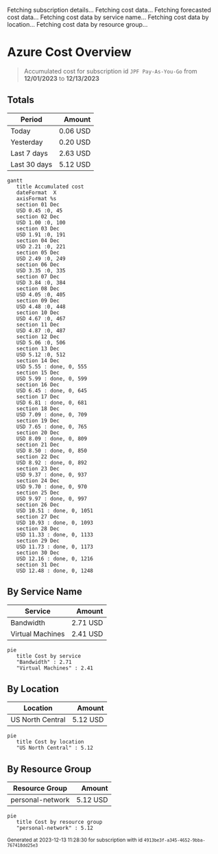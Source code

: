 Fetching subscription details...
Fetching cost data...
Fetching forecasted cost data...
Fetching cost data by service name...
Fetching cost data by location...
Fetching cost data by resource group...
# Azure Cost Overview

> Accumulated cost for subscription id `JPF Pay-As-You-Go` from **12/01/2023** to **12/13/2023**

## Totals

|Period|Amount|
|---|---:|
|Today|0.06 USD|
|Yesterday|0.20 USD|
|Last 7 days|2.63 USD|
|Last 30 days|5.12 USD|

```mermaid
gantt
   title Accumulated cost
   dateFormat  X
   axisFormat %s
   section 01 Dec
   USD 0.45 :0, 45
   section 02 Dec
   USD 1.00 :0, 100
   section 03 Dec
   USD 1.91 :0, 191
   section 04 Dec
   USD 2.21 :0, 221
   section 05 Dec
   USD 2.49 :0, 249
   section 06 Dec
   USD 3.35 :0, 335
   section 07 Dec
   USD 3.84 :0, 384
   section 08 Dec
   USD 4.05 :0, 405
   section 09 Dec
   USD 4.48 :0, 448
   section 10 Dec
   USD 4.67 :0, 467
   section 11 Dec
   USD 4.87 :0, 487
   section 12 Dec
   USD 5.06 :0, 506
   section 13 Dec
   USD 5.12 :0, 512
   section 14 Dec
   USD 5.55 : done, 0, 555
   section 15 Dec
   USD 5.99 : done, 0, 599
   section 16 Dec
   USD 6.45 : done, 0, 645
   section 17 Dec
   USD 6.81 : done, 0, 681
   section 18 Dec
   USD 7.09 : done, 0, 709
   section 19 Dec
   USD 7.65 : done, 0, 765
   section 20 Dec
   USD 8.09 : done, 0, 809
   section 21 Dec
   USD 8.50 : done, 0, 850
   section 22 Dec
   USD 8.92 : done, 0, 892
   section 23 Dec
   USD 9.37 : done, 0, 937
   section 24 Dec
   USD 9.70 : done, 0, 970
   section 25 Dec
   USD 9.97 : done, 0, 997
   section 26 Dec
   USD 10.51 : done, 0, 1051
   section 27 Dec
   USD 10.93 : done, 0, 1093
   section 28 Dec
   USD 11.33 : done, 0, 1133
   section 29 Dec
   USD 11.73 : done, 0, 1173
   section 30 Dec
   USD 12.16 : done, 0, 1216
   section 31 Dec
   USD 12.48 : done, 0, 1248
```

## By Service Name

|Service|Amount|
|---|---:|
|Bandwidth|2.71 USD|
|Virtual Machines|2.41 USD|

```mermaid
pie
   title Cost by service
   "Bandwidth" : 2.71
   "Virtual Machines" : 2.41
```

## By Location

|Location|Amount|
|---|---:|
|US North Central|5.12 USD|

```mermaid
pie
   title Cost by location
   "US North Central" : 5.12
```

## By Resource Group

|Resource Group|Amount|
|---|---:|
|personal-network|5.12 USD|

```mermaid
pie
   title Cost by resource group
   "personal-network" : 5.12
```

<sup>Generated at 2023-12-13 11:28:30 for subscription with id `4913be3f-a345-4652-9bba-767418dd25e3`</sup>
